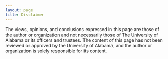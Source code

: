 ```yaml
---
layout: page
title: Disclaimer
---
```


The views, opinions, and conclusions expressed in this page are those of the
author or organization and not necessarily those of The University of Alabama or
its officers and trustees. The content of this page has not been reviewed or
approved by the University of Alabama, and the author or organization is solely
responsible for its content.
